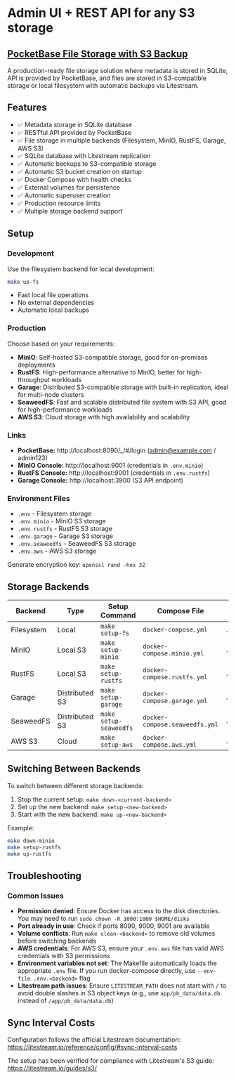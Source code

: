 # Admin UI + REST API for any S3 storage

## [PocketBase File Storage with S3 Backup](https://github.com/nativebpm/pocketbase)

A production-ready file storage solution where metadata is stored in SQLite, API is provided by PocketBase, and files are stored in S3-compatible storage or local filesystem with automatic backups via Litestream.

## Features

- ✅ Metadata storage in SQLite database
- ✅ RESTful API provided by PocketBase
- ✅ File storage in multiple backends (Filesystem, MinIO, RustFS, Garage, AWS S3)
- ✅ SQLite database with Litestream replication
- ✅ Automatic backups to S3-compatible storage
- ✅ Automatic S3 bucket creation on startup
- ✅ Docker Compose with health checks
- ✅ External volumes for persistence
- ✅ Automatic superuser creation
- ✅ Production resource limits
- ✅ Multiple storage backend support

## Setup

### Development
Use the filesystem backend for local development:
```bash
make up-fs
```
- Fast local file operations
- No external dependencies
- Automatic local backups

### Production
Choose based on your requirements:

- **MinIO**: Self-hosted S3-compatible storage, good for on-premises deployments
- **RustFS**: High-performance alternative to MinIO, better for high-throughput workloads
- **Garage**: Distributed S3-compatible storage with built-in replication, ideal for multi-node clusters
- **SeaweedFS**: Fast and scalable distributed file system with S3 API, good for high-performance workloads
- **AWS S3**: Cloud storage with high availability and scalability

### Links

- **PocketBase:** http://localhost:8090/_/#/login (admin@example.com / admin123)
- **MinIO Console:** http://localhost:9001 (credentials in `.env.minio`)
- **RustFS Console:** http://localhost:9001 (credentials in `.env.rustfs`)
- **Garage Console:** http://localhost:3900 (S3 API endpoint)

### Environment Files

- `.env` - Filesystem storage
- `.env.minio` - MinIO S3 storage
- `.env.rustfs` - RustFS S3 storage
- `.env.garage` - Garage S3 storage
- `.env.seaweedfs` - SeaweedFS S3 storage
- `.env.aws` - AWS S3 storage

Generate encryption key: `openssl rand -hex 32`

## Storage Backends

| Backend | Type | Setup Command | Compose File | Environment File |
|---------|------|---------------|--------------|------------------|
| Filesystem | Local | `make setup-fs` | `docker-compose.yml` | `.env` |
| MinIO | Local S3 | `make setup-minio` | `docker-compose.minio.yml` | `.env.minio` |
| RustFS | Local S3 | `make setup-rustfs` | `docker-compose.rustfs.yml` | `.env.rustfs` |
| Garage | Distributed S3 | `make setup-garage` | `docker-compose.garage.yml` | `.env.garage` |
| SeaweedFS | Distributed S3 | `make setup-seaweedfs` | `docker-compose.seaweedfs.yml` | `.env.seaweedfs` |
| AWS S3 | Cloud | `make setup-aws` | `docker-compose.aws.yml` | `.env.aws` |

## Switching Between Backends

To switch between different storage backends:

1. Stop the current setup: `make down-<current-backend>`
2. Set up the new backend: `make setup-<new-backend>`
3. Start with the new backend: `make up-<new-backend>`

Example:
```bash
make down-minio
make setup-rustfs
make up-rustfs
```

## Troubleshooting

### Common Issues

- **Permission denied**: Ensure Docker has access to the disk directories. You may need to run `sudo chown -R 1000:1000 $HOME/disks`
- **Port already in use**: Check if ports 8090, 9000, 9001 are available
- **Volume conflicts**: Run `make clean-<backend>` to remove old volumes before switching backends
- **AWS credentials**: For AWS S3, ensure your `.env.aws` file has valid AWS credentials with S3 permissions
- **Environment variables not set**: The Makefile automatically loads the appropriate `.env` file. If you run docker-compose directly, use `--env-file .env.<backend>` flag
- **Litestream path issues**: Ensure `LITESTREAM_PATH` does not start with `/` to avoid double slashes in S3 object keys (e.g., use `app/pb_data/data.db` instead of `/app/pb_data/data.db`)

## Sync Interval Costs

Configuration follows the official Litestream documentation: https://litestream.io/reference/config/#sync-interval-costs

The setup has been verified for compliance with Litestream's S3 guide: https://litestream.io/guides/s3/
